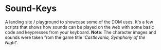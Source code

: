 # Sound-Keys
A landing site / playground to showcase some of the DOM uses. It's a few scripts that shows how sounds can be played on the web with some basic code and keypresses from your keyboard. **Note:** The character images and sounds were taken from the game title '*Castlevania, Symphony of the Night*'.
